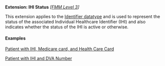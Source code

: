 **Extension: IHI Status** *[[FMM Level 3](guidance.html)]*

This extension applies to the [Identifier datatype](http://hl7.org/fhir/datatypes.html#identifier) and is used to represent the status of the associated Individual Healthcare Identifier (IHI) and also indicates whether the status of the IHI is active or otherwise.

#### Examples

[Patient with IHI, Medicare card, and Health Care Card](Patient-example0.html)

[Patient with IHI and DVA Number](Patient-example1.html)
